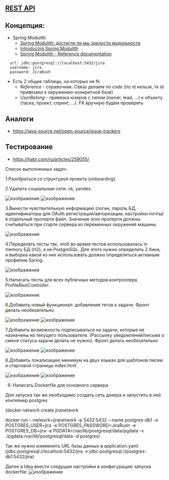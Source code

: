 ## [REST API](http://localhost:8080/doc)

## Концепция:
- Spring Modulith
  - [Spring Modulith: достигли ли мы зрелости модульности](https://habr.com/ru/post/701984/)
  - [Introducing Spring Modulith](https://spring.io/blog/2022/10/21/introducing-spring-modulith)
  - [Spring Modulith - Reference documentation](https://docs.spring.io/spring-modulith/docs/current-SNAPSHOT/reference/html/)

```
  url: jdbc:postgresql://localhost:5432/jira
  username: jira
  password: JiraRush
```
- Есть 2 общие таблицы, на которых не fk
  - _Reference_ - справочник. Связь делаем по _code_ (по id нельзя, тк id привязано к окружению-конкретной базе)
  - _UserBelong_ - привязка юзеров с типом (owner, lead, ...) к объекту (таска, проект, спринт, ...). FK вручную будем проверять

## Аналоги
- https://java-source.net/open-source/issue-trackers

## Тестирование
- https://habr.com/ru/articles/259055/

Список выполненных задач:

1.Разобраться со структурой проекта (onboarding).

2.Удалить социальные сети: vk, yandex. 

![изображение](https://github.com/MikhailKaraganov/project-final/assets/77681385/22b5a706-ce58-421f-be97-d56f87a55a05)
![изображение](https://github.com/MikhailKaraganov/project-final/assets/77681385/45bceb89-433f-40c3-b398-f74490df4c1f)


3.Вынести чувствительную информацию (логин, пароль БД, идентификаторы для OAuth регистрации/авторизации, настройки почты) в отдельный проперти файл. Значения этих проперти должны считываться при старте сервера из переменных окружения машины. 

![изображение](https://github.com/MikhailKaraganov/project-final/assets/77681385/350fac61-1c86-46d8-a48d-022027c97afb)


4.Переделать тесты так, чтоб во время тестов использовалась in memory БД (H2), а не PostgreSQL. Для этого нужно определить 2 бина, и выборка какой из них использовать должно определяться активным профилем Spring. 

![изображение](https://github.com/MikhailKaraganov/project-final/assets/77681385/31f67f84-e894-43ca-8737-487a125e9d06)


5.Написать тесты для всех публичных методов контроллера ProfileRestController.

![изображение](https://github.com/MikhailKaraganov/project-final/assets/77681385/770cb668-06dc-43f2-a115-62a221a93554)


6.Добавить новый функционал: добавления тегов к задаче. Фронт делать необязательно.

![изображение](https://github.com/MikhailKaraganov/project-final/assets/77681385/d39ada33-0d31-439e-920c-5dafb5a94ab7)
![изображение](https://github.com/MikhailKaraganov/project-final/assets/77681385/555f6450-cb6e-4acc-bd14-2a49671ab92b)


7.Добавить возможность подписываться на задачи, которые не назначены на текущего пользователя. (Рассылку уведомлений/письма о смене статуса задачи делать не нужно). Фронт делать необязательно

![изображение](https://github.com/MikhailKaraganov/project-final/assets/77681385/ece15c04-e2fc-436d-a2ff-4d42c5019f5e)
![изображение](https://github.com/MikhailKaraganov/project-final/assets/77681385/d11be9c7-352d-4bb4-84b6-150f6fac8bea)


8.Добавить локализацию минимум на двух языках для шаблонов писем и стартовой страницы index.html.

![изображение](https://github.com/MikhailKaraganov/project-final/assets/77681385/c553ad84-853f-458e-8538-c22f424cdd81)
![изображение](https://github.com/MikhailKaraganov/project-final/assets/77681385/873e9898-77a8-4661-bc9c-f991c6aba4df)

9. Написать Dockerfile для основного сервера 

Для запуска так же необходимо создать сеть докера и запустить в ней контейнер postgres 

(docker network create jiranetwork

docker run --network=jiranetwork -p 5432:5432 --name postgres-db1 -e POSTGRES_USER=jira -e POSTGRES_PASSWORD=JiraRush -e POSTGRES_DB=jira -e PGDATA=/var/lib/postgresql/data/pgdata -v ./pgdata:/var/lib/postgresql/data -d postgres)

Так же нужно измменить URL базы данных в application.yaml (jdbc:postgresql://localhost:5432/jira -> jdbc:postgresql://postgres-db1:5432/jira)

Далее в Idea внести следущие настройки в конфигурацию запуска dockerfile:
![изображение](https://github.com/MikhailKaraganov/project-final/assets/77681385/5b3df693-c167-4a46-acf2-3b0cf67e071d)




